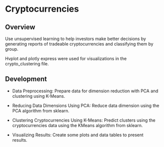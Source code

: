 # Cryptocurrencies

## Overview

Use unsupervised learning to help investors make better decisions by generating reports of tradeable cryptocurrencies and classifying them by group.

Hvplot and plotly express were used for visualizations in the crypto_clustering file.

## Development

- Data Preprocessing: Prepare data for dimension reduction with PCA and clustering using K-Means.

- Reducing Data Dimensions Using PCA: Reduce data dimension using the PCA algorithm from sklearn.

- Clustering Cryptocurrencies Using K-Means: Predict clusters using the cryptocurrencies data using the KMeans algorithm from sklearn.

- Visualizing Results: Create some plots and data tables to present results.
